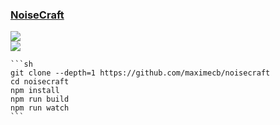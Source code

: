 ### [NoiseCraft](https://github.com/maximecb/noisecraft)

![](https://img.shields.io/github/license/maximecb/noisecraft)<br />
[![](https://img.shields.io/github/last-commit/scillidan/noisecraft/main?label=last%20commit%20(fork))](https://github.com/scillidan/noisecraft)

````{tab} From source
```sh
git clone --depth=1 https://github.com/maximecb/noisecraft
cd noisecraft
npm install
npm run build
npm run watch
```
````